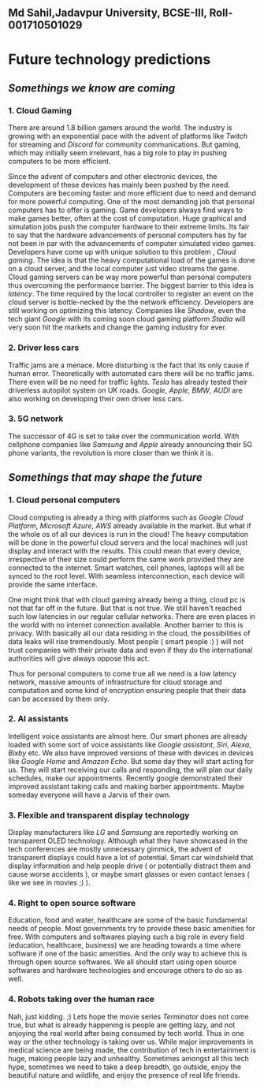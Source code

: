 ## Md Sahil,Jadavpur University, BCSE-III, Roll- 001710501029

# **Future technology predictions**

## *Somethings we know are coming*

### 1. **Cloud Gaming**

There are around 1.8 billion gamers around the world. The industry is growing with an exponential pace with the advent of platforms like *Twitch* for streaming and *Discord* for community communications. But gaming, which may initially seem irrelevant, has a big role to play in pushing computers to be more efficient.

Since the advent of computers and other electronic devices, the development of these devices has mainly been pushed by the need. Computers are becoming faster and more efficient due to need and demand for more powerful computing. One of the most demanding job that personal computers has to offer is gaming. Game developers always find ways to make games better, often at the cost of computation. Huge graphical and simulation jobs push the computer hardware to their extreme limits. Its fair to say that the hardware advancements of personal computers has by far not been in par with the advancements of computer simulated video games. Developers have come up with unique solution to this problem , *Cloud gaming*. The idea is that the heavy computational load of the games is done on a cloud server, and the local computer just video streams the game. Cloud gaming servers can be way more powerful than personal computers thus overcoming the performance barrier. The biggest barrier to this idea is *latency*. The time required by the local controller to register an event on the cloud server is bottle-necked by the the network efficiency. Developers are still working on optimizing this latency. Companies like *Shadow*, even the tech giant *Google* with its coming soon cloud gaming platform *Stadia* will very soon hit the markets and change the gaming industry for ever.

### 2. **Driver less cars**

Traffic jams are a menace. More disturbing is the fact that its only cause if human error. Theoretically with automated cars there will be no traffic jams. There even will be no need for traffic lights. *Tesla* has already tested their driverless autopilot system on UK roads. *Google*, *Apple*, *BMW*, *AUDI* are also working on developing their own driver less cars.

### 3. **5G network**

The successor of 4G is set to take over the communication world. With cellphone companies like *Samsung* and *Apple* already announcing their 5G phone variants, the revolution is more closer than we think it is.

## *Somethings that may shape the future*

### 1. **Cloud personal computers**

Cloud computing is already a thing with platforms such as *Google Cloud Platform*, *Microsoft Azure*, *AWS* already available in the market. But what if the whole os of all our devices is run in the cloud! The heavy computation will be done in the powerful cloud servers and the local machines will just display and interact with the results. This could mean that every device, irrespective of their size could perform the same work provided they are connected to the internet. Smart watches, cell phones, laptops will all be synced to the root level. With seamless interconnection, each device will provide the same interface.

 One might think that with cloud gaming already being a thing, cloud pc is not that far off in the future. But that is not true. We still haven't reached such low latencies in our regular cellular networks. There are even places in the world with no internet connection available. Another barrier to this is privacy. With basically all our data residing in the cloud, the possibilities of data leaks will rise tremendously. Most people ( smart people :) ) will not trust companies with their private data and even if they do the international authorities will give always oppose this act.

 Thus for personal computers to come true all we need is a low latency network, massive amounts of infrastructure for cloud storage and computation and some kind of encryption ensuring people that their data can be accessed by them only.

### 2. **AI assistants**

Intelligent voice assistants are almost here. Our smart phones are already loaded with some sort of voice assistants like *Google assistant*, *Siri*, *Alexa*, *Bixby* etc. We also have improved versions of these with devices in devices like *Google Home* and *Amazon Echo*. But some day they will start acting for us. They will start receiving our calls and responding, the will plan our daily schedules, make our appointments. Recently google demonstrated their improved assistant taking calls and making barber appointments. Maybe someday everyone will have a Jarvis of their own.

### 3. **Flexible and transparent display technology**

Display manufacturers like *LG* and *Samsung* are reportedly working on transparent OLED technology. Although what they have showcased in the tech conferences are mostly unnecessary gimmick, the advent of transparent displays could have a lot of potential. Smart car windshield that display information and help people drive ( or potentially distract them and cause worse accidents ), or maybe smart glasses or even contact lenses ( like we see in movies ;) ).

### 4. **Right to open source software**

Education, food and water, healthcare are some of the basic fundamental needs of people. Most governments try to provide these basic amenities for free. With computers and softwares playing such a big role in every field (education, healthcare, business) we are heading towards a time where software if one of the basic amenities. And the only way to achieve this is through open source softwares. We all should start using open source softwares and hardware technologies and encourage others to do so as well.

### 4. **Robots taking over the human race**

Nah, just kidding. ;)
Lets hope the movie series *Terminator* does not come true, but what is already happening is people are getting lazy, and not enjoying the real world after being consumed by tech world. Thus in one way or the other technology is taking over us. While major improvements in medical science are being made, the contribution of tech in entertainment is huge, making people lazy and unhealthy. Sometimes amongst all this tech hype, sometimes we need to take a deep breadth, go outside, enjoy the beautiful nature and wildlife, and enjoy the presence of real life friends.
